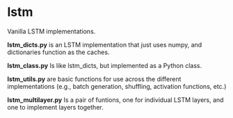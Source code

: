 # lstm
Vanilla LSTM implementations.

<b>lstm_dicts.py</b> is an LSTM implementation that just uses numpy, and dictionaries function as the caches.

<b>lstm_class.py</b> Is like lstm_dicts, but implemented as a Python class.

<b>lstm_utils.py</b> are basic functions for use across the different implementations (e.g., batch generation, shuffling, activation functions, etc.)

<b>lstm_multilayer.py</b> Is a pair of funtions, one for individual LSTM layers, and one to implement layers together. 
